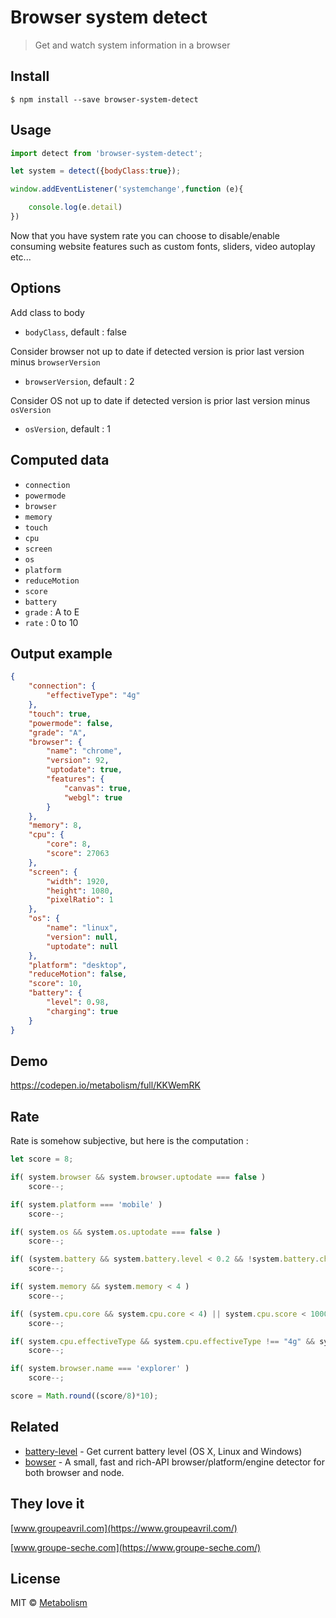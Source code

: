 # Browser system detect

> Get and watch system information in a browser


## Install

```
$ npm install --save browser-system-detect
```


## Usage

```js
import detect from 'browser-system-detect';

let system = detect({bodyClass:true});

window.addEventListener('systemchange',function (e){

    console.log(e.detail)
})
```

Now that you have system rate you can choose to disable/enable consuming website features such as custom fonts, sliders, video autoplay etc...


## Options

Add class to body
- `bodyClass`, default : false

Consider browser not up to date if detected version is prior last version minus `browserVersion`
- `browserVersion`, default : 2

Consider OS not up to date if detected version is prior last version minus `osVersion`
- `osVersion`, default : 1


## Computed data

- `connection`
- `powermode`
- `browser`
- `memory`
- `touch`
- `cpu`
- `screen`
- `os`
- `platform`
- `reduceMotion`
- `score`
- `battery`
- `grade` : A to E
- `rate` : 0 to 10


## Output example

```json
{
    "connection": {
        "effectiveType": "4g"
    },
    "touch": true,
    "powermode": false,
    "grade": "A",
    "browser": {
        "name": "chrome",
        "version": 92,
        "uptodate": true,
        "features": {
            "canvas": true,
            "webgl": true
        }
    },
    "memory": 8,
    "cpu": {
        "core": 8,
        "score": 27063
    },
    "screen": {
        "width": 1920,
        "height": 1080,
        "pixelRatio": 1
    },
    "os": {
        "name": "linux",
        "version": null,
        "uptodate": null
    },
    "platform": "desktop",
    "reduceMotion": false,
    "score": 10,
    "battery": {
        "level": 0.98,
        "charging": true
    }
}
```


## Demo

https://codepen.io/metabolism/full/KKWemRK


## Rate

Rate is somehow subjective, but here is the computation :

```js
let score = 8;

if( system.browser && system.browser.uptodate === false )
    score--;

if( system.platform === 'mobile' )
    score--;

if( system.os && system.os.uptodate === false )
    score--;

if( (system.battery && system.battery.level < 0.2 && !system.battery.charging) || system.powermode )
    score--;

if( system.memory && system.memory < 4 )
    score--;

if( (system.cpu.core && system.cpu.core < 4) || system.cpu.score < 10000 )
    score--;

if( system.cpu.effectiveType && system.cpu.effectiveType !== "4g" && system.cpu.effectiveType !== "wifi" )
    score--;

if( system.browser.name === 'explorer' )
    score--;

score = Math.round((score/8)*10);
```


## Related

* [battery-level](https://github.com/gillstrom/battery-level) - Get current battery level (OS X, Linux and Windows)
* [bowser](https://github.com/lancedikson/bowser) - A small, fast and rich-API browser/platform/engine detector for both browser and node.


## They love it

[www.groupeavril.com](https://www.groupeavril.com/)

[www.groupe-seche.com](https://www.groupe-seche.com/)

## License

MIT © [Metabolism](http://github.com/wearemetabolism)
